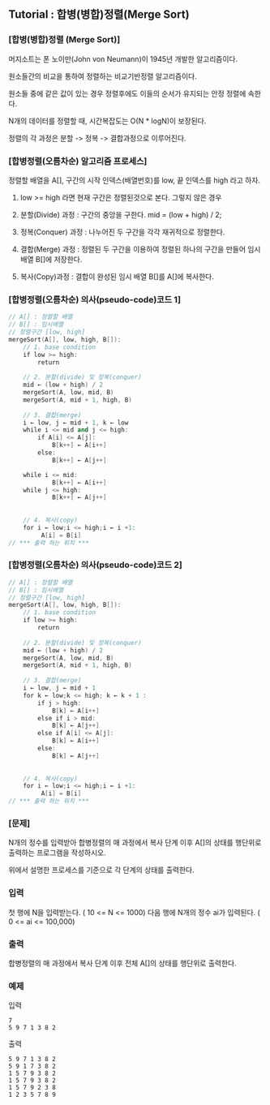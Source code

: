 ## Tutorial : 합병(병합)정렬(Merge Sort)


### [합병(병합)정렬 (Merge Sort)]

머지소트는 폰 노이만(John von Neumann)이 1945년 개발한 알고리즘이다.

원소들간의 비교을 통하여 정렬하는 비교기반정렬 알고리즘이다.​​

원소들 중에 같은 값이 있는 경우 정렬후에도 이들의 순서가 유지되는 안정 정렬에 속한다.​

N개의 데이터를 정렬할 때, 시간복잡도는 O(N * logN)이 보장된다.

정렬의 각 과정은 분할 -> 정복 -> 결합과정으로 이루어진다.​



### [합병정렬(오름차순) 알고리즘 프로세스]

정렬할 배열을 A[], 구간의 시작 인덱스(배열번호)를 low, 끝 인덱스를 high 라고 하자.​

1. low >= high 라면 현재 구간은 정렬된것으로 본다. 그렇지 않은 경우

2. 분할(Divide) 과정 :​ 구간의 중앙을 구한다. mid = (low + high) / 2;

3. 정복(Conquer) 과정 :​ 나누어진 두 구간을 각각 재귀적으로 정렬한다.

4. 결합(Merge) 과정 : 정렬된 두 구간을 이용하여 정렬된 하나의 구간을 만들어 임시 배열 B[]에 저장한다.

5. 복사(Copy)과정 : 결합이 완성된 임시 배열 B[]를 A[]에 복사한다.



### [합병정렬(오름차순) 의사(pseudo-code)코드 1]​

```cpp
// A[] : 정렬할 배열
// B[] : 임시배열
// 정렬구간 [low, high]
mergeSort(A[], low, high, B[]):
    // 1. base condition
    if low >= high: 
        return
 
    // 2. 분할(divide) 및 정복(conquer)
    mid ← (low + high) / 2
    mergeSort(A, low, mid, B)
    mergeSort(A, mid + 1, high, B)
 
    // 3. 결합(merge)
    i ← low, j ← mid + 1, k ← low
    while i <= mid and j <= high:
        if A[i] <= A[j]: 
            B[k++] ← A[i++]
        else:
            B[k++] ← A[j++]

    while i <= mid:  
            B[k++] ← A[i++]
    while j <= high: 
            B[k++] ← A[j++]
 
 
    // 4. 복사(copy)
    for i ← low;i <= high;i ← i +1:
         A[i] = B[i]
// *** 출력 하는 위치 ***
```

### [합병정렬(오름차순) 의사(pseudo-code)코드 2]​

```cpp
// A[] : 정렬할 배열
// B[] : 임시배열
// 정렬구간 [low, high]
mergeSort(A[], low, high, B[]):
    // 1. base condition
    if low >= high: 
        return
 
    // 2. 분할(divide) 및 정복(conquer)
    mid ← (low + high) / 2
    mergeSort(A, low, mid, B)
    mergeSort(A, mid + 1, high, B)
 
    // 3. 결합(merge)
    i ← low, j ← mid + 1
    for k ← low;k <= high; k ← k + 1 :
        if j > high:  
            B[k] ← A[i++]
        else if i > mid: 
            B[k] ← A[j++]
        else if A[i] <= A[j]: 
            B[k] ← A[i++]
        else:
            B[k] ← A[j++]
 
 
    // 4. 복사(copy)
    for i ← low;i <= high;i ← i +1:
         A[i] = B[i]
// *** 출력 하는 위치 ***
```

### [문제]

N개의 정수를 입력받아 합병정렬의 매 과정에서 복사 단계 이후 A[]의 상태를 행단위로 출력하는 프로그램을 작성하시오.

위에서 설명한 프로세스를 기준으로 각 단계의 상태를 출력한다.

### 입력
첫 행에 N을 입력받는다. ( 10 <= N <= 1000) 다음 행에 N개의 정수 ai가 입력된다. ( 0 <= ai <= 100,000)


### 출력
합병정렬의 매 과정에서 복사 단계 이후 전체 A[]의 상태를 행단위로 출력한다.


### 예제
입력
```
7
5 9 7 1 3 8 2
```

출력
```
5 9 7 1 3 8 2
5 9 1 7 3 8 2
1 5 7 9 3 8 2
1 5 7 9 3 8 2
1 5 7 9 2 3 8
1 2 3 5 7 8 9
```